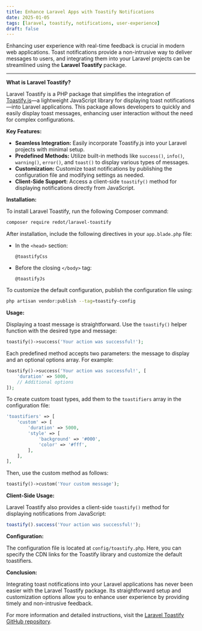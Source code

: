 ```yaml
---
title: Enhance Laravel Apps with Toastify Notifications
date: 2025-01-05
tags: [laravel, toastify, notifications, user-experience]
draft: false
---
```


Enhancing user experience with real-time feedback is crucial in modern web applications. Toast notifications provide a non-intrusive way to deliver messages to users, and integrating them into your Laravel projects can be streamlined using the **Laravel Toastify** package.

---

**What is Laravel Toastify?**

Laravel Toastify is a PHP package that simplifies the integration of [Toastify.js](https://apvarun.github.io/toastify-js/)—a lightweight JavaScript library for displaying toast notifications—into Laravel applications. This package allows developers to quickly and easily display toast messages, enhancing user interaction without the need for complex configurations. 

**Key Features:**

- **Seamless Integration:** Easily incorporate Toastify.js into your Laravel projects with minimal setup.
- **Predefined Methods:** Utilize built-in methods like `success()`, `info()`, `warning()`, `error()`, and `toast()` to display various types of messages.
- **Customization:** Customize toast notifications by publishing the configuration file and modifying settings as needed.
- **Client-Side Support:** Access a client-side `toastify()` method for displaying notifications directly from JavaScript.

**Installation:**

To install Laravel Toastify, run the following Composer command:

```bash
composer require redot/laravel-toastify
```

After installation, include the following directives in your `app.blade.php` file:

- In the `<head>` section:

  ```blade
  @toastifyCss
  ```

- Before the closing `</body>` tag:

  ```blade
  @toastifyJs
  ```

To customize the default configuration, publish the configuration file using:

```bash
php artisan vendor:publish --tag=toastify-config
```

**Usage:**

Displaying a toast message is straightforward. Use the `toastify()` helper function with the desired type and message:

```php
toastify()->success('Your action was successful!');
```

Each predefined method accepts two parameters: the message to display and an optional options array. For example:

```php
toastify()->success('Your action was successful!', [
    'duration' => 5000,
    // Additional options
]);
```

To create custom toast types, add them to the `toastifiers` array in the configuration file:

```php
'toastifiers' => [
    'custom' => [
        'duration' => 5000,
        'style' => [
            'background' => '#000',
            'color' => '#fff',
        ],
    ],
],
```

Then, use the custom method as follows:

```php
toastify()->custom('Your custom message');
```

**Client-Side Usage:**

Laravel Toastify also provides a client-side `toastify()` method for displaying notifications from JavaScript:

```javascript
toastify().success('Your action was successful!');
```

**Configuration:**

The configuration file is located at `config/toastify.php`. Here, you can specify the CDN links for the Toastify library and customize the default toastifiers.

**Conclusion:**

Integrating toast notifications into your Laravel applications has never been easier with the Laravel Toastify package. Its straightforward setup and customization options allow you to enhance user experience by providing timely and non-intrusive feedback.

For more information and detailed instructions, visit the [Laravel Toastify GitHub repository](https://github.com/redot-src/laravel-toastify).